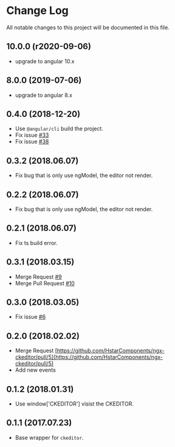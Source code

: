 # Change Log

All notable changes to this project will be documented in this file.

## 10.0.0 (r2020-09-06)

- upgrade to angular 10.x

## 8.0.0 (2019-07-06)

- upgrade to angular 8.x

## 0.4.0 (2018-12-20)

- Use `@angular/cli` build the project.
- Fix issue [#33](#33)
- Fix issue [#38](#38)

## 0.3.2 (2018.06.07)

- Fix bug that is only use ngModel, the editor not render.

## 0.2.2 (2018.06.07)

- Fix bug that is only use ngModel, the editor not render.

## 0.2.1 (2018.06.07)

- Fix ts build error.

## 0.3.1 (2018.03.15)

- Merge Request [#9](#9)
- Merge Pull Request [#10](#10)

## 0.3.0 (2018.03.05)

- Fix issue [#6](#6)

## 0.2.0 (2018.02.02)

- Merge Request [https://github.com/HstarComponents/ngx-ckeditor/pull/5](https://github.com/HstarComponents/ngx-ckeditor/pull/5)
- Add new events

## 0.1.2 (2018.01.31)

- Use window['CKEDITOR'] visist the CKEDITOR.

## 0.1.1 (2017.07.23)

- Base wrapper for `ckeditor`.
